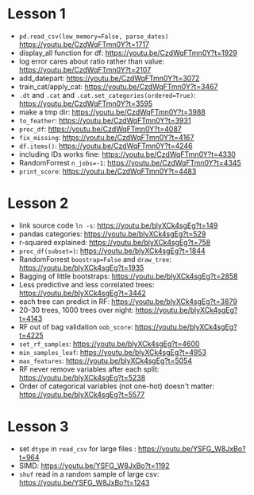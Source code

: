 # Lesson 1
- `pd.read_csv(low_memory=False, parse_dates)` https://youtu.be/CzdWqFTmn0Y?t=1717
- display_all function for df: https://youtu.be/CzdWqFTmn0Y?t=1929
- log error cares about ratio rather than value: https://youtu.be/CzdWqFTmn0Y?t=2107
- add_datepart: https://youtu.be/CzdWqFTmn0Y?t=3072
- train_cat/apply_cat: https://youtu.be/CzdWqFTmn0Y?t=3467
- `.dt` and `.cat` and `.cat.set_categories(ordered=True)`: https://youtu.be/CzdWqFTmn0Y?t=3595
- make a tmp dir: https://youtu.be/CzdWqFTmn0Y?t=3988
- `to_feather`: https://youtu.be/CzdWqFTmn0Y?t=3931
- `proc_df`: https://youtu.be/CzdWqFTmn0Y?t=4087
- `fix_missing`: https://youtu.be/CzdWqFTmn0Y?t=4167
- `df.items()`: https://youtu.be/CzdWqFTmn0Y?t=4246
- including IDs works fine: https://youtu.be/CzdWqFTmn0Y?t=4330
- RandomForrest `n_jobs=-1`: https://youtu.be/CzdWqFTmn0Y?t=4345
- `print_score`: https://youtu.be/CzdWqFTmn0Y?t=4483

# Lesson 2
- link source code `ln -s`: https://youtu.be/blyXCk4sgEg?t=149
- pandas categories: https://youtu.be/blyXCk4sgEg?t=529
- r-squared explained: https://youtu.be/blyXCk4sgEg?t=758
- `proc_df(subset=)`: https://youtu.be/blyXCk4sgEg?t=1844
- RandomForrest `boostrap=False` and `draw_tree`: https://youtu.be/blyXCk4sgEg?t=1935
- Bagging of little bootstraps: https://youtu.be/blyXCk4sgEg?t=2858
- Less predictive and less correlated trees: https://youtu.be/blyXCk4sgEg?t=3442
- each tree can predict in RF: https://youtu.be/blyXCk4sgEg?t=3879
- 20-30 trees, 1000 trees over night: https://youtu.be/blyXCk4sgEg?t=4143
- RF out of bag validation `oob_score`: https://youtu.be/blyXCk4sgEg?t=4225
- `set_rf_samples`: https://youtu.be/blyXCk4sgEg?t=4600
- `min_samples_leaf`: https://youtu.be/blyXCk4sgEg?t=4953
- `max_features`: https://youtu.be/blyXCk4sgEg?t=5054
- RF never remove variables after each split: https://youtu.be/blyXCk4sgEg?t=5238
- Order of categorical variables (not one-hot) doesn't matter: https://youtu.be/blyXCk4sgEg?t=5577

# Lesson 3
- set `dtype` in `read_csv` for large files : https://youtu.be/YSFG_W8JxBo?t=964
- SIMD: https://youtu.be/YSFG_W8JxBo?t=1192
- `shuf` read in a random sample of large csv: https://youtu.be/YSFG_W8JxBo?t=1243
